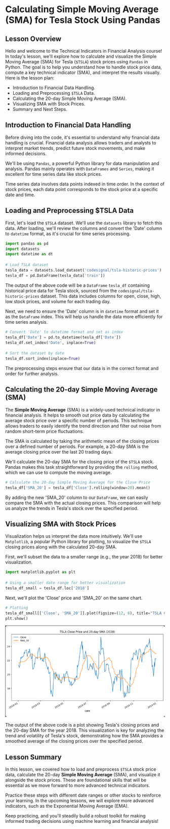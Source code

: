# Calculating Simple Moving Average (SMA) for Tesla Stock Using Pandas

## Lesson Overview
Hello and welcome to the Technical Indicators in Financial Analysis course! In today's lesson, we'll explore how to calculate and visualize the Simple Moving Average (SMA) for Tesla (`$TSLA`) stock prices using `Pandas` in Python. The goal is to help you understand how to handle stock price data, compute a key technical indicator (SMA), and interpret the results visually. Here is the lesson plan:

* Introduction to Financial Data Handling.
* Loading and Preprocessing `$TSLA` Data.
* Calculating the 20-day Simple Moving Average (SMA).
* Visualizing SMA with Stock Prices.
* Summary and Next Steps.

## Introduction to Financial Data Handling
Before diving into the code, it's essential to understand why financial data handling is crucial. Financial data analysis allows traders and analysts to interpret market trends, predict future stock movements, and make informed decisions.

We'll be using `Pandas`, a powerful Python library for data manipulation and analysis. Pandas mainly operates with `DataFrames` and `Series`, making it excellent for time series data like stock prices.

Time series data involves data points indexed in time order. In the context of stock prices, each data point corresponds to the stock price at a specific date and time.

## Loading and Preprocessing $TSLA Data
First, let's load the `$TSLA` dataset. We'll use the `datasets` library to fetch this data. After loading, we'll review the columns and convert the 'Date' column to `datetime` format, as it's crucial for time series processing.

```python
import pandas as pd
import datasets
import datetime as dt

# Load TSLA dataset
tesla_data = datasets.load_dataset('codesignal/tsla-historic-prices')
tesla_df = pd.DataFrame(tesla_data['train'])
```
The output of the above code will be a `DataFrame` `tesla_df` containing historical price data for Tesla stock, sourced from the `codesignal/tsla-historic-prices` dataset. This data includes columns for open, close, high, low stock prices, and volume for each trading day.

Next, we need to ensure the 'Date' column is in `datetime` format and set it as the `DataFrame` index. This will help us handle the data more efficiently for time series analysis.

```python
# Convert 'Date' to datetime format and set as index
tesla_df['Date'] = pd.to_datetime(tesla_df['Date'])
tesla_df.set_index('Date', inplace=True)

# Sort the dataset by date
tesla_df.sort_index(inplace=True)
```
The preprocessing steps ensure that our data is in the correct format and order for further analysis.

## Calculating the 20-day Simple Moving Average (SMA)
The **Simple Moving Average** (SMA) is a widely-used technical indicator in financial analysis. It helps to smooth out price data by calculating the average stock price over a specific number of periods. This technique allows traders to easily identify the trend direction and filter out noise from random short-term price fluctuations.

The SMA is calculated by taking the arithmetic mean of the closing prices over a defined number of periods. For example, a 20-day SMA is the average closing price over the last 20 trading days.

We'll calculate the 20-day SMA for the closing price of the `$TSLA` stock. Pandas makes this task straightforward by providing the `rolling` method, which we can use to compute the moving average.

```python
# Calculate the 20-day Simple Moving Average for the Close Price
tesla_df['SMA_20'] = tesla_df['Close'].rolling(window=20).mean()
```
By adding the new 'SMA_20' column to our `DataFrame`, we can easily compare the SMA with the actual closing prices. This comparison will help us analyze the trends in Tesla's stock over the specified period.

## Visualizing SMA with Stock Prices
Visualization helps us interpret the data more intuitively. We'll use `Matplotlib`, a popular Python library for plotting, to visualize the `$TSLA` closing prices along with the calculated 20-day SMA.

First, we'll subset the data to a smaller range (e.g., the year 2018) for better visualization.

```python
import matplotlib.pyplot as plt

# Using a smaller date range for better visualization
tesla_df_small = tesla_df.loc['2018']
```
Next, we'll plot the 'Close' price and 'SMA_20' on the same chart.

```python
# Plotting
tesla_df_small[['Close', 'SMA_20']].plot(figsize=(12, 6), title="TSLA Close Price and 20-day SMA (2018)")
plt.show()
```
![](https://github.com/PaladinKnightMaster/skillup_codesignal/blob/main/assets/images/Screenshot_28.png)

The output of the above code is a plot showing Tesla's closing prices and the 20-day SMA for the year 2018. This visualization is key for analyzing the trend and volatility of Tesla's stock, demonstrating how the SMA provides a smoothed average of the closing prices over the specified period.

## Lesson Summary
In this lesson, we covered how to load and preprocess `$TSLA` stock price data, calculate the 20-day **Simple Moving Average** (SMA), and visualize it alongside the stock prices. These are foundational skills that will be essential as we move forward to more advanced technical indicators.

Practice these steps with different date ranges or other stocks to reinforce your learning. In the upcoming lessons, we will explore more advanced indicators, such as the Exponential Moving Average (EMA).

Keep practicing, and you'll steadily build a robust toolkit for making informed trading decisions using machine learning and financial analysis!
